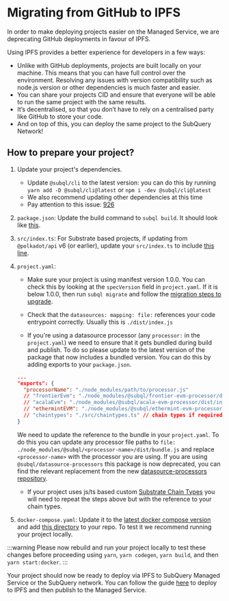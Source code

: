 # Migrating from GitHub to IPFS

In order to make deploying projects easier on the Managed Service, we are deprecating GitHub deployments in favour of IPFS.

Using IPFS provides a better experience for developers in a few ways:

- Unlike with GitHub deployments, projects are built locally on your machine. This means that you can have full control over the environment. Resolving any issues with version compatibility such as node.js version or other dependencies is much faster and easier.
- You can share your projects CID and ensure that everyone will be able to run the same project with the same results.
- It’s decentralised, so that you don’t have to rely on a centralised party like GitHub to store your code.
- And on top of this, you can deploy the same project to the SubQuery Network!

## How to prepare your project?

1. Update your project's dependencies.
   - Update `@subql/cli` to the latest version: you can do this by running `yarn add -D @subql/cli@latest` or `npm i -dev @subql/cli@latest`
   - We also recommend updating other dependencies at this time
   - Pay attention to this issue: [926](https://github.com/subquery/subql/discussions/926)
2. `package.json`: Update the build command to `subql build`. It should look like [this](https://github.com/subquery/subql-starter/blob/418440f09226694a0063c939ff3332530f3047c4/package.json#L7).
3. `src/index.ts`: For Substrate based projects, if updating from `@polkadot/api` v6 (or earlier), update your `src/index.ts` to include [this line](https://github.com/subquery/subql-starter/blob/418440f09226694a0063c939ff3332530f3047c4/src/index.ts#L3).
4. `project.yaml`:

   - Make sure your project is using manifest version 1.0.0. You can check this by looking at the `specVersion` field in `project.yaml`. If it is below 1.0.0, then run `subql migrate` and follow the [migration steps to upgrade](../build/manifest/polkadot.md#migrating-to-v100-badge-textupgrade-typewarning).

   - Check that the `datasources: mapping: file:` references your code entrypoint correctly. Usually this is `./dist/index.js`

   - If you're using a datasource processor (any `processor:` in the `project.yaml`) we need to ensure that it gets bundled during build and publish. To do so please update to the latest version of the package that now includes a bundled version. You can do this by adding exports to your `package.json`.

   ```json
   ...
   "exports": {
     "processorName": "./node_modules/path/to/processor.js"
     // "frontierEvm": "./node_modules/@subql/frontier-evm-processor/dist/index.js"
     // "acalaEvm": "./node_modules/@subql/acala-evm-processor/dist/index.js",
     // "ethermintEVM": "./node_modules/@subql/ethermint-evm-processor/dist/index.js"
     // "chaintypes": "./src/chaintypes.ts" // chain types if required
   }
   ```

   We need to update the reference to the bundle in your `project.yaml`. To do this you can update any processor file paths to `file: ./node_modules/@subql/<processor-name>/dist/bundle.js` and replace `<processor-name>` with the processor you are using. If you are using `@subql/datasource-processors` this package is now deprecated, you can find the relevant replacement from the new [datasource-processors repository](https://github.com/subquery/datasource-processors/tree/main/packages).

   - If your project uses js/ts based custom [Substrate Chain Types](../build/manifest/polkadot.md#custom-chains) you will need to repeat the steps above but with the reference to your chain types.

5. `docker-compose.yaml`: Update it to the [latest docker compose version](https://github.com/subquery/subql-starter/blob/main/Polkadot/Polkadot-starter/docker-compose.yml) and add [this directory](https://github.com/subquery/subql-starter/tree/main/Polkadot/Polkadot-starter/docker) to your repo. To test it we recommend running your project locally.

:::warning Please now rebuild and run your project locally to test these changes before proceeding using `yarn`, `yarn codegen`, `yarn build`, and then `yarn start:docker`. :::

Your project should now be ready to deploy via IPFS to SubQuery Managed Service or the SubQuery network. You can follow the guide [here](./publish.md#publish-your-subquery-project-to-ipfs) to deploy to IPFS and then publish to the Managed Service.
